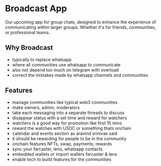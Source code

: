 # Broadcast App

Our upcoming app for group chats, designed to enhance the experience of communicating within larger groups. Whether it's for friends, communities, or professional teams.

## Why Broadcast

- typically to replace whatsapp
- where all communities use whatsapp to communicate
- also not depend too much on telegram with overload
- correct the mistakes made by whatsapp channels and communities

## Features

- manage communities like typical web3 communities
- make owners, admin, moderators
- take each messaging into a separate threads to discuss
- disappear status with a set time and reward for watchers
- watchers is a good way for promotion like first 15 mins
- reward the watches with USDC or something thats onchain
- calendar and events section as aravind srinivas said
- it should be rewarding for people to be in the community
- onchain features NFTs, swap, payments, rewards
- sync your farcaster, lens, whatsapp contacts
- embedded wallets or import wallers farcaster & lens
- enable tech to build features for the communities

